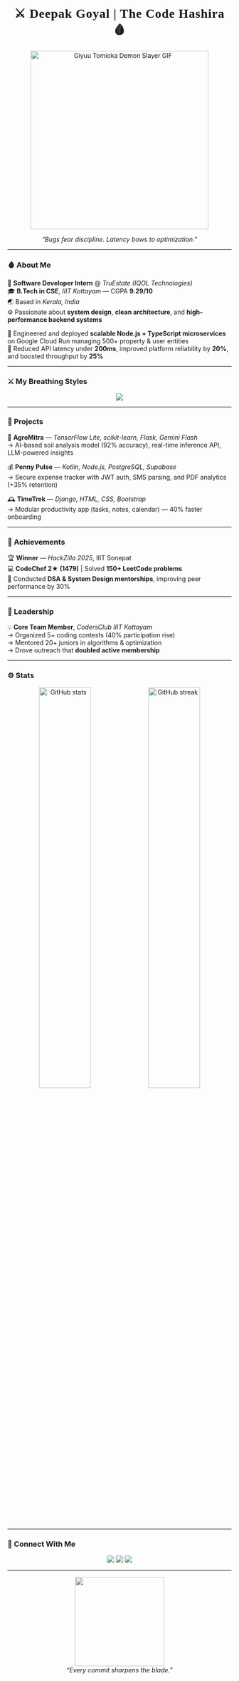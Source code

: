 <h1 align="center" style="font-family:'Cinzel',serif;font-weight:700;letter-spacing:1px;">⚔️ Deepak Goyal | The Code Hashira 🩸</h1>

<p align="center">
  <img src="https://media1.tenor.com/m/qnOOndyas1EAAAAd/giyuu-giyu-tomioka.gif" width="400" alt="Giyuu Tomioka Demon Slayer GIF">
</p>

<p align="center"><i>“Bugs fear discipline. Latency bows to optimization.”</i></p>

---

### 🩸 About Me
💼 **Software Developer Intern** @ *TruEstate (IQOL Technologies)*  
🎓 **B.Tech in CSE**, *IIIT Kottayam* — CGPA **9.29/10**  
🌏 Based in *Kerala, India*  
⚙️ Passionate about **system design**, **clean architecture**, and **high-performance backend systems**

🧩 Engineered and deployed **scalable Node.js + TypeScript microservices** on Google Cloud Run managing 500+ property & user entities  
🚀 Reduced API latency under **200ms**, improved platform reliability by **20%**, and boosted throughput by **25%**

---

### ⚔️ My Breathing Styles
<p align="center">
  <img src="https://skillicons.dev/icons?i=go,typescript,nodejs,postgresql,firebase,react,docker,python,kotlin,tensorflow,git,linux,gcp&perline=6" />
</p>

---

### 🌸 Projects
🔬 **AgroMitra** — *TensorFlow Lite, scikit-learn, Flask, Gemini Flash*  
→ AI-based soil analysis model (92% accuracy), real-time inference API, LLM-powered insights  

💰 **Penny Pulse** — *Kotlin, Node.js, PostgreSQL, Supabase*  
→ Secure expense tracker with JWT auth, SMS parsing, and PDF analytics (+35% retention)

🕰️ **TimeTrek** — *Django, HTML, CSS, Bootstrap*  
→ Modular productivity app (tasks, notes, calendar) — 40% faster onboarding

---

### 🐉 Achievements
🏆 **Winner** — *HackZilla 2025*, IIIT Sonepat  
💻 **CodeChef 2★ (1479)** | Solved **150+ LeetCode problems**  
🧠 Conducted **DSA & System Design mentorships**, improving peer performance by 30%  

---

### 🧩 Leadership
💡 **Core Team Member**, *CodersClub IIIT Kottayam*  
→ Organized 5+ coding contests (40% participation rise)  
→ Mentored 20+ juniors in algorithms & optimization  
→ Drove outreach that **doubled active membership**

---

### ⚙️ Stats
<p align="center">
  <img width="48%" src="https://github-readme-stats.vercel.app/api?username=Deepak-157&show_icons=true&theme=tokyonight&hide_border=true&title_color=ff6b81&icon_color=79dafa" alt="GitHub stats" />
  <img width="48%" src="https://github-readme-streak-stats.herokuapp.com?user=Deepak-157&theme=tokyonight&hide_border=true&ring=ff6b81&fire=ff6b81&currStreakLabel=79dafa" alt="GitHub streak" />
</p>

---

### 🌙 Connect With Me
<p align="center">
  <a href="mailto:Deepakgoyal26dg@gmail.com"><img src="https://img.shields.io/badge/-Email-D14836?style=for-the-badge&logo=gmail&logoColor=white"></a>
  <a href="https://linkedin.com/in/deepak-goyal-069046325/"><img src="https://img.shields.io/badge/-LinkedIn-0077B5?style=for-the-badge&logo=linkedin&logoColor=white"></a>
  <a href="https://github.com/Deepak-157"><img src="https://img.shields.io/badge/-GitHub-171515?style=for-the-badge&logo=github&logoColor=white"></a>
</p>

---

<p align="center">
  <img src="https://media.tenor.com/XrPEJNYbRNEAAAAC/tanjiro-demon-slayer.gif" width="200">
  <br>
  <i>“Every commit sharpens the blade.”</i>
</p>
